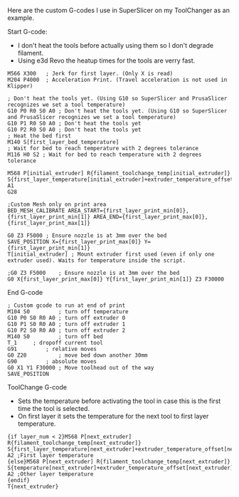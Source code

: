 Here are the custom G-codes I use in SuperSlicer on my ToolChanger as an example.

Start G-code:
 - I don't heat the tools before actually using them so I don't degrade filament.
 - Using e3d Revo the heatup times for the tools are verry fast.
```
M566 X300	; Jerk for first layer. (Only X is read)
M204 P4000	; Acceleration Print. (Travel acceleration is not used in Klipper)

; Don't heat the tools yet. (Using G10 so SuperSlicer and PrusaSlicer recognizes we set a tool temperature)
G10 P0 R0 S0 A0	; Don't heat the tools yet. (Using G10 so SuperSlicer and PrusaSlicer recognizes we set a tool temperature)
G10 P1 R0 S0 A0	; Don't heat the tools yet
G10 P2 R0 S0 A0	; Don't heat the tools yet
; Heat the bed first
M140 S[first_layer_bed_temperature]
; Wait for bed to reach temperature with 2 degrees tolerance
M116 H0 S2 ; Wait for bed to reach temperature with 2 degrees tolerance

M568 P[initial_extruder] R{filament_toolchange_temp[initial_extruder]} S{first_layer_temperature[initial_extruder]+extruder_temperature_offset[initial_extruder]} A1
G28

;Custom Mesh only on print area
BED_MESH_CALIBRATE AREA_START={first_layer_print_min[0]},{first_layer_print_min[1]} AREA_END={first_layer_print_max[0]},{first_layer_print_max[1]}

G0 Z3 F5000	; Ensure nozzle is at 3mm over the bed
SAVE_POSITION X={first_layer_print_max[0]} Y={first_layer_print_min[1]}
T[initial_extruder]	; Mount extruder first used (even if only one extruder used). Waits for temperature inside the script.

;G0 Z3 F5000	; Ensure nozzle is at 3mm over the bed
G0 X{first_layer_print_max[0]} Y{first_layer_print_min[1]} Z3 F30000
```

End G-code
```
; Custom gcode to run at end of print
M104 S0 		; turn off temperature
G10 P0 S0 R0 A0	; turn off extruder 0
G10 P1 S0 R0 A0	; turn off extruder 1
G10 P2 S0 R0 A0	; turn off extruder 2
M140 S0 		; turn off bed
T_1		; dropoff current tool
G91 		; relative moves
G0 Z20  		; move bed down another 30mm
G90 		; absolute moves
G0 X1 Y1 F30000	; Move toolhead out of the way
SAVE_POSITION
```

ToolChange G-code
  - Sets the temperature before activating the tool in case this is the first time the tool is selected.
  - On first layer it sets the temperature for the next tool to first layer temperature.
```
{if layer_num < 2}M568 P[next_extruder] R{filament_toolchange_temp[next_extruder]} S{first_layer_temperature[next_extruder]+extruder_temperature_offset[next_extruder]} A2 ;First layer temperature
{else}M568 P[next_extruder] R{filament_toolchange_temp[next_extruder]} S{temperature[next_extruder]+extruder_temperature_offset[next_extruder]} A2 ;Other layer temperature
{endif}
T{next_extruder}
```
